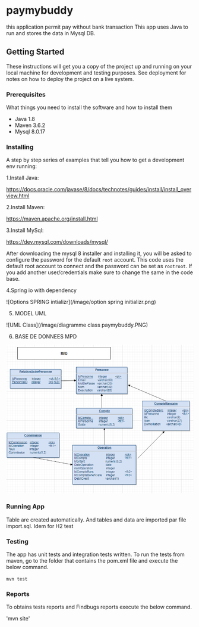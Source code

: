 # paymybuddy
this application permit pay without bank transaction
This app uses Java to run and stores the data in Mysql DB.

## Getting Started

These instructions will get you a copy of the project up and running on your local machine for development and testing purposes. See deployment for notes on how to deploy the project on a live system.

### Prerequisites

What things you need to install the software and how to install them

- Java 1.8
- Maven 3.6.2
- Mysql 8.0.17

### Installing

A step by step series of examples that tell you how to get a development env running:

1.Install Java:

https://docs.oracle.com/javase/8/docs/technotes/guides/install/install_overview.html

2.Install Maven:

https://maven.apache.org/install.html

3.Install MySql:

https://dev.mysql.com/downloads/mysql/

After downloading the mysql 8 installer and installing it, you will be asked to configure the password for the default `root` account.
This code uses the default root account to connect and the password can be set as `rootroot`. If you add another user/credentials make sure to change the same in the code base.

4.Spring io with dependency

![Options SPRING intializr](/image/option spring initializr.png)

5. MODEL UML

![UML Class](/image/diagramme class paymybuddy.PNG)

6. BASE DE DONNEES MPD

![MPD DENORMALISE](/image/MPDdenormalise.PNG)

### Running App

Table are created automatically. And tables and data are imported par file import.sql.
Idem for H2 test


### Testing

The app has unit tests and integration tests written.
To run the tests from maven, go to the folder that contains the pom.xml file and execute the below command.

`mvn test`

### Reports

To obtains tests reports and Findbugs reports execute the below command.

'mvn site'

